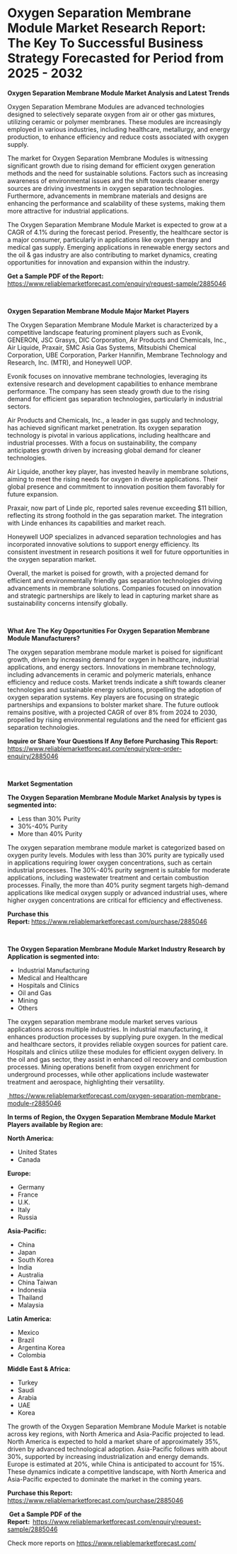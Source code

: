 <p><h1>Oxygen Separation Membrane Module Market Research Report: The Key To Successful Business Strategy Forecasted for Period from 2025 - 2032</h1></p><p><strong>Oxygen Separation Membrane Module Market Analysis and Latest Trends</strong></p>
<p><p>Oxygen Separation Membrane Modules are advanced technologies designed to selectively separate oxygen from air or other gas mixtures, utilizing ceramic or polymer membranes. These modules are increasingly employed in various industries, including healthcare, metallurgy, and energy production, to enhance efficiency and reduce costs associated with oxygen supply. </p><p>The market for Oxygen Separation Membrane Modules is witnessing significant growth due to rising demand for efficient oxygen generation methods and the need for sustainable solutions. Factors such as increasing awareness of environmental issues and the shift towards cleaner energy sources are driving investments in oxygen separation technologies. Furthermore, advancements in membrane materials and designs are enhancing the performance and scalability of these systems, making them more attractive for industrial applications.</p><p>The Oxygen Separation Membrane Module Market is expected to grow at a CAGR of 4.1% during the forecast period. Presently, the healthcare sector is a major consumer, particularly in applications like oxygen therapy and medical gas supply. Emerging applications in renewable energy sectors and the oil & gas industry are also contributing to market dynamics, creating opportunities for innovation and expansion within the industry.</p></p>
<p><strong>Get a Sample PDF of the Report:&nbsp;</strong> <a href="https://www.reliablemarketforecast.com/enquiry/request-sample/2885046?utm_campaign=3370&utm_medium=2&utm_source=Github&utm_content=ia&utm_term=13032025&utm_id=oxygen-separation-membrane-module">https://www.reliablemarketforecast.com/enquiry/request-sample/2885046</a></p>
<p>&nbsp;</p>
<p><strong>Oxygen Separation Membrane Module Major Market Players</strong></p>
<p><p>The Oxygen Separation Membrane Module Market is characterized by a competitive landscape featuring prominent players such as Evonik, GENERON, JSC Grasys, DIC Corporation, Air Products and Chemicals, Inc., Air Liquide, Praxair, SMC Asia Gas Systems, Mitsubishi Chemical Corporation, UBE Corporation, Parker Hannifin, Membrane Technology and Research, Inc. (MTR), and Honeywell UOP.</p><p>Evonik focuses on innovative membrane technologies, leveraging its extensive research and development capabilities to enhance membrane performance. The company has seen steady growth due to the rising demand for efficient gas separation technologies, particularly in industrial sectors.</p><p>Air Products and Chemicals, Inc., a leader in gas supply and technology, has achieved significant market penetration. Its oxygen separation technology is pivotal in various applications, including healthcare and industrial processes. With a focus on sustainability, the company anticipates growth driven by increasing global demand for cleaner technologies.</p><p>Air Liquide, another key player, has invested heavily in membrane solutions, aiming to meet the rising needs for oxygen in diverse applications. Their global presence and commitment to innovation position them favorably for future expansion.</p><p>Praxair, now part of Linde plc, reported sales revenue exceeding $11 billion, reflecting its strong foothold in the gas separation market. The integration with Linde enhances its capabilities and market reach.</p><p>Honeywell UOP specializes in advanced separation technologies and has incorporated innovative solutions to support energy efficiency. Its consistent investment in research positions it well for future opportunities in the oxygen separation market.</p><p>Overall, the market is poised for growth, with a projected demand for efficient and environmentally friendly gas separation technologies driving advancements in membrane solutions. Companies focused on innovation and strategic partnerships are likely to lead in capturing market share as sustainability concerns intensify globally.</p></p>
<p>&nbsp;</p>
<p><strong>What Are The Key Opportunities For Oxygen Separation Membrane Module Manufacturers?</strong></p>
<p><p>The oxygen separation membrane module market is poised for significant growth, driven by increasing demand for oxygen in healthcare, industrial applications, and energy sectors. Innovations in membrane technology, including advancements in ceramic and polymeric materials, enhance efficiency and reduce costs. Market trends indicate a shift towards cleaner technologies and sustainable energy solutions, propelling the adoption of oxygen separation systems. Key players are focusing on strategic partnerships and expansions to bolster market share. The future outlook remains positive, with a projected CAGR of over 8% from 2024 to 2030, propelled by rising environmental regulations and the need for efficient gas separation technologies.</p></p>
<p><strong>Inquire or Share Your Questions If Any Before Purchasing This Report:</strong> <a href="https://www.reliablemarketforecast.com/enquiry/pre-order-enquiry/2885046?utm_campaign=3370&utm_medium=2&utm_source=Github&utm_content=ia&utm_term=13032025&utm_id=oxygen-separation-membrane-module">https://www.reliablemarketforecast.com/enquiry/pre-order-enquiry/2885046</a></p>
<p>&nbsp;</p>
<p><strong>Market Segmentation</strong></p>
<p><strong>The Oxygen Separation Membrane Module Market Analysis by types is segmented into:</strong></p>
<p><ul><li>Less than 30% Purity</li><li>30%-40% Purity</li><li>More than 40% Purity</li></ul></p>
<p><p>The oxygen separation membrane module market is categorized based on oxygen purity levels. Modules with less than 30% purity are typically used in applications requiring lower oxygen concentrations, such as certain industrial processes. The 30%-40% purity segment is suitable for moderate applications, including wastewater treatment and certain combustion processes. Finally, the more than 40% purity segment targets high-demand applications like medical oxygen supply or advanced industrial uses, where higher oxygen concentrations are critical for efficiency and effectiveness.</p></p>
<p><strong>Purchase this Report:&nbsp;</strong><a href="https://www.reliablemarketforecast.com/purchase/2885046?utm_campaign=3370&utm_medium=2&utm_source=Github&utm_content=ia&utm_term=13032025&utm_id=oxygen-separation-membrane-module">https://www.reliablemarketforecast.com/purchase/2885046</a></p>
<p>&nbsp;</p>
<p><strong>The Oxygen Separation Membrane Module Market Industry Research by Application is segmented into:</strong></p>
<p><ul><li>Industrial Manufacturing</li><li>Medical and Healthcare</li><li>Hospitals and Clinics</li><li>Oil and Gas</li><li>Mining</li><li>Others</li></ul></p>
<p><p>The oxygen separation membrane module market serves various applications across multiple industries. In industrial manufacturing, it enhances production processes by supplying pure oxygen. In the medical and healthcare sectors, it provides reliable oxygen sources for patient care. Hospitals and clinics utilize these modules for efficient oxygen delivery. In the oil and gas sector, they assist in enhanced oil recovery and combustion processes. Mining operations benefit from oxygen enrichment for underground processes, while other applications include wastewater treatment and aerospace, highlighting their versatility.</p></p>
<p><a href="https://www.reliablemarketforecast.com/oxygen-separation-membrane-module-r2885046?utm_campaign=3370&utm_medium=2&utm_source=Github&utm_content=ia&utm_term=13032025&utm_id=oxygen-separation-membrane-module">&nbsp;https://www.reliablemarketforecast.com/oxygen-separation-membrane-module-r2885046</a></p>
<p><strong>In terms of Region, the Oxygen Separation Membrane Module Market Players available by Region are:</strong></p>
<p>
    <p> <strong> North America: </strong>
        <ul>
            <li>United States</li>
            <li>Canada</li>
        </ul>
        </p> 
    <p> <strong> Europe: </strong>
        <ul>
            <li>Germany</li>
            <li>France</li>
            <li>U.K.</li>
            <li>Italy</li>
            <li>Russia</li>
        </ul>
        </p> 
    <p> <strong> Asia-Pacific: </strong>
        <ul>
            <li>China</li>
            <li>Japan</li>
            <li>South Korea</li>
            <li>India</li>
            <li>Australia</li>
            <li>China Taiwan</li>
            <li>Indonesia</li>
            <li>Thailand</li>
            <li>Malaysia</li>
        </ul>
        </p> 
    <p> <strong> Latin America: </strong>
        <ul>
            <li>Mexico</li>
            <li>Brazil</li>
            <li>Argentina Korea</li>
            <li>Colombia</li>
        </ul>
        </p> 
    <p> <strong> Middle East & Africa: </strong>
        <ul>
            <li>Turkey</li>
            <li>Saudi</li>
            <li>Arabia</li>
            <li>UAE</li>
            <li>Korea</li>
        </ul>
    </p>
    </p>
<p><p>The growth of the Oxygen Separation Membrane Module Market is notable across key regions, with North America and Asia-Pacific projected to lead. North America is expected to hold a market share of approximately 35%, driven by advanced technological adoption. Asia-Pacific follows with about 30%, supported by increasing industrialization and energy demands. Europe is estimated at 20%, while China is anticipated to account for 15%. These dynamics indicate a competitive landscape, with North America and Asia-Pacific expected to dominate the market in the coming years.</p></p>
<p><strong>Purchase this Report: </strong><a href="https://www.reliablemarketforecast.com/purchase/2885046?utm_campaign=3370&utm_medium=2&utm_source=Github&utm_content=ia&utm_term=13032025&utm_id=oxygen-separation-membrane-module">https://www.reliablemarketforecast.com/purchase/2885046</a></p>
<p>&nbsp;<strong>Get a Sample PDF of the Report:&nbsp;&nbsp;</strong><a href="https://www.reliablemarketforecast.com/enquiry/request-sample/2885046?utm_campaign=3370&utm_medium=2&utm_source=Github&utm_content=ia&utm_term=13032025&utm_id=oxygen-separation-membrane-module">https://www.reliablemarketforecast.com/enquiry/request-sample/2885046</a></p>
<p><strong></strong></p>
<p>Check more reports on <a href="https://www.reliablemarketforecast.com/?utm_campaign=3370&utm_medium=2&utm_source=Github&utm_content=ia&utm_term=13032025&utm_id=oxygen-separation-membrane-module">https://www.reliablemarketforecast.com/</a></p>
